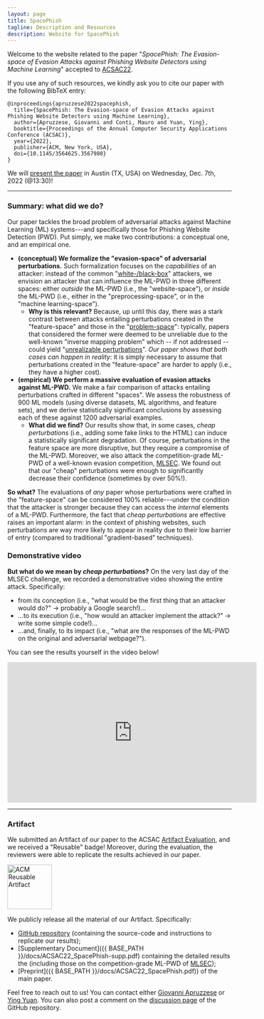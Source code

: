 ```yaml
---
layout: page
title: SpacePhish
tagline: Description and Resources
description: Website for SpacePhish
---
```



Welcome to the website related to the paper "_SpacePhish: The Evasion-space of Evasion Attacks against Phishing Website Detectors using Machine Learning_" accepted to [ACSAC22](https://www.acsac.org/). 

If you use any of such resources, we kindly ask you to cite our paper  with the following BibTeX entry:
```
@inproceedings{apruzzese2022spacephish,
  title={SpacePhish: The Evasion-space of Evasion Attacks against Phishing Website Detectors using Machine Learning},
  author={Apruzzese, Giovanni and Conti, Mauro and Yuan, Ying},
  booktitle={Proceedings of the Annual Computer Security Applications Conference (ACSAC)},
  year={2022},
  publisher={ACM, New York, USA},
  doi={10.1145/3564625.3567980}
} 
```

We will [present the paper](https://www.openconf.org/acsac2022/modules/request.php?module=oc_program&action=program.php&p=program) in Austin (TX, USA) on Wednesday, Dec. 7th, 2022 (@13:30)! 


---

### Summary: what did we do?

Our paper tackles the broad problem of adversarial attacks against Machine Learning (ML) systems---and specifically those for Phishing Website Detection (PWD). Put simply, we make two contributions: a conceptual one, and an empirical one.

* **(conceptual) We formalize the "evasion-space" of adversarial perturbations.** Such formalization focuses on the _capabilities_ of an attacker: instead of the common "[white-/black-box](https://www.sciencedirect.com/science/article/pii/S0031320318302565)" attackers, we envision an attacker that can influence the ML-PWD in three different spaces: either _outside_ the ML-PWD (i.e., the "website-space"), or _inside_ the ML-PWD (i.e., either in the "preprocessing-space", or in the "machine learning-space").
  * **Why is this relevant?** Because, up until this day, there was a stark contrast between attacks entailing perturbations created in the "feature-space" and those in the "[problem-space](https://ieeexplore.ieee.org/abstract/document/9152781)": typically, papers that considered the former were deemed to be unreliable due to the well-known "inverse mapping problem" which -- if not addressed -- could yield "[unrealizable perturbations](https://www.usenix.org/conference/usenixsecurity19/presentation/tong)". _Our paper shows that both cases can happen in reality_: it is simply necessary to assume that perturbations created in the "feature-space" are harder to apply (i.e., they have a higher cost).
* **(empirical) We perform a massive evaluation of evasion attacks against ML-PWD.** We make a fair comparison of attacks entailing perturbations crafted in different "spaces". We assess the robustness of 900 ML models (using diverse datasets, ML algorithms, and feature sets), and we derive statistically significant conclusions by assessing each of these against 1200 adversarial examples. 
  * **What did we find?** Our results show that, in some cases, _cheap perturbations_ (i.e., adding some fake links to the HTML) can induce a statistically significant degradation. Of course, perturbations in the feature space are more disruptive, but they require a compromise of the ML-PWD. Moreover, we also attack the competition-grade ML-PWD of a well-known evasion competition, [MLSEC](https://mlsec.io/). We found out that our "cheap" perturbations were enough to significantly decrease their confidence (sometimes by over 50%!).

**So what?** The evaluations of *any* paper whose perturbations were crafted in the "feature-space" can be considered 100% reliable---under the condition that the attacker is stronger because they can access the _internal_ elements of a ML-PWD. Furthermore, the fact that _cheap perturbations_ are effective raises an important alarm: in the context of phishing websites, such perturbations are way more likely to appear in reality due to their low barrier of entry (compared to traditional "gradient-based" techniques). 

### Demonstrative video

**But what do we mean by _cheap perturbations_?** On the very last day of the MLSEC challenge, we recorded a demonstrative video showing the entire attack. Specifically:
* from its conception (i.e., "what would be the first thing that an attacker would do?" -> probably a Google search!)...
* ...to its execution (i.e., "how would an attacker implement the attack?" -> write some simple code!)...
* ...and, finally, to its impact (i.e., "what are the responses of the ML-PWD on the original and adversarial webpage?").

You can see the results yourself in the video below!

<iframe width="560" height="315" src="https://www.youtube.com/embed/06G24tM3SPE" title="YouTube video player" frameborder="0" allow="accelerometer; autoplay; clipboard-write; encrypted-media; gyroscope; picture-in-picture" allowfullscreen></iframe>

---

### Artifact

We submitted an Artifact of our paper to the ACSAC [Artifact Evaluation](https://www.acsac.org/2022/program/artifacts/), and we received a "Reusable" badge! Moreover, during the evaluation, the reviewers were able to replicate the results achieved in our paper. 

<a href="https://www.acm.org/publications/policies/artifact-review-badging" target="_blank"><img src="{{ BASE_PATH }}/assets/artifacts_evaluated_reusable.png" alt="ACM Reusable Artifact" width="100"/></a>


We publicly release all the material  of our Artifact. Specifically:
* [GitHub repository](https://github.com/hihey54/acsac22_spacephish) (containing the source-code and instructions to replicate our results);
* [Supplementary Document]({{ BASE_PATH }}/docs/ACSAC22_SpacePhish-supp.pdf) containing the detailed results the (including those on the competition-grade ML-PWD of [MLSEC](https://mlsec.io/));
* [Preprint]({{ BASE_PATH }}/docs/ACSAC22_SpacePhish.pdf)) of the main paper.

Feel free to reach out to us! You can contact either [Giovanni Apruzzese](mailto:giovanni.apruzzese@uni.li) or [Ying Yuan](mailto:ying.yuan@studenti.unipd.it). You can also post a comment on the [discussion page](https://github.com/hihey54/acsac22_spacephish/discussions/) of the GitHub repository.